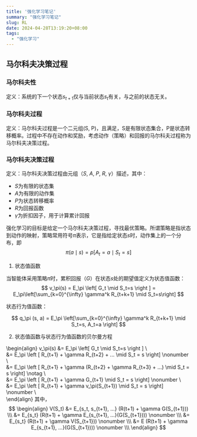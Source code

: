 ```yaml
---
title: '强化学习笔记'
summary: "强化学习笔记"
slug: RL
date: 2024-04-28T13:19:20+08:00
tags:
  - "强化学习"
---
```


## 马尔科夫决策过程

### 马尔科夫性

定义：系统的下一个状态$s_{t+1}$仅与当前状态$s_t$有关，与之前的状态无关。

### 马尔科夫过程

定义：马尔科夫过程是一个二元组(S, P)，且满足，S是有限状态集合，P是状态转移概率。过程中不存在动作和奖励，考虑动作（策略）和回报的马尔科夫过程称为马尔科夫决策过程。

### 马尔科夫决策过程

定义：马尔科夫决策过程由元组（$S$, $A$, $P$, $R$, $\gamma$）描述，其中：

- $S$为有限的状态集
- $A$为有限的动作集
- $P$为状态转移概率
- $R$为回报函数
- $\gamma$为折扣因子，用于计算累计回报

强化学习的目标是给定⼀个马尔科夫决策过程，寻找最优策略。所谓策略是指状态到动作的映射，策略常⽤符号$\pi$表⽰，它是指给定状态$s$时，动作集上的⼀个分布，即
$$\pi(a \mid s)=p\left[A_t=a \mid S_t=s\right]$$

1. 状态值函数

当智能体采用策略$\pi$时，累积回报（$G$）在状态$s$处的期望值定义为状态值函数：
$$
v_\pi(s)
= E_\pi \left[ G_t \mid S_t=s \right ]
= E_\pi\left[\sum_{k=0}^{\infty} \gamma^k R_{t+k+1} \mid S_t=s\right]
$$

状态行为值函数：

$$
q_\pi (s, a) = E_\pi \left[\sum_{k=0}^{\infty} \gamma^k R_{t+k+1} \mid S_t=s, A_t=a \right]
$$

2. 状态值函数与状态行为值函数的贝尔曼方程

\begin{align}
v_\pi(s) &= E_\pi \left[ G_t \mid S_t=s \right ] \\\
&= E_\pi \left [ R_{t+1} + \gamma R_{t+2} + ... \mid S_t = s \right] \nonumber \\\
&= E_\pi \left [ R_{t+1} + \gamma (R_{t+2} + \gamma R_{t+3} + ...) \mid S_t = s \right] \notag \\\
&= E_\pi \left [ R_{t+1} + \gamma G_{t+1} \mid S_t = s \right] \nonumber \\\
&= E_\pi \left [ R_{t+1} + \gamma v_\pi(S_{t+1}) \mid S_t = s \right] \nonumber \\\
\end{align}
其中，
$$
\begin{align}
V(S_t) &= E_{s_t, s_{t+1}, ...} (R(t+1) + \gamma G(S_{t+1})) \\\
&= E_{s_t} (R(t+1) + \gamma E_{s_{t+1}, ...}(G(S_{t+1})))
\nonumber \\\
&= E_{s_t} (R(t+1) + \gamma V(S_{t+1}))
\nonumber \\\
&= E (R(t+1) + \gamma E_{s_{t+1}, ...}(G(S_{t+1}))) \nonumber \\\
\end{align}
$$
